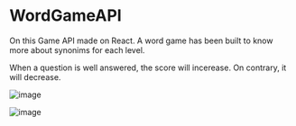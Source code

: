 # WordGameAPI

On this Game API made on React. A word game has been built to know more about synonims
for each level. 


When a question is well answered, the score will incerease. On contrary, it will decrease.


![image](https://user-images.githubusercontent.com/71477601/180669429-e87b2bf4-b4e0-4455-92a9-3379adcdbb05.png)

![image](https://user-images.githubusercontent.com/71477601/180669500-fd86d411-9a9f-414b-ba4c-7947ff05d0c1.png)


